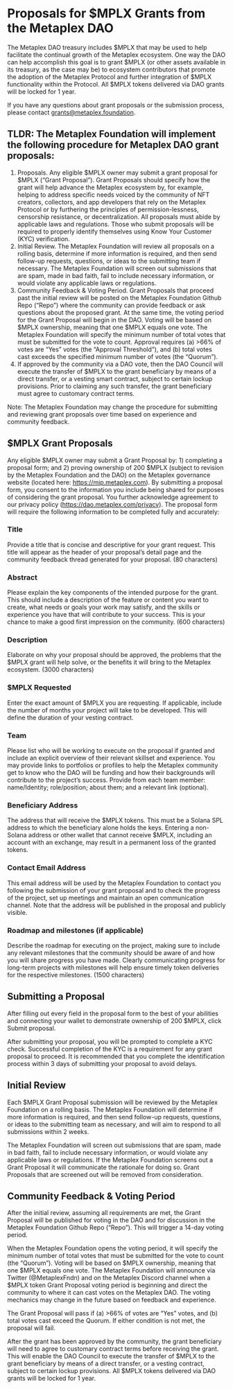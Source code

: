 # Proposals for $MPLX Grants from the Metaplex DAO

The Metaplex DAO treasury includes $MPLX that may be used to help facilitate the continual growth of the Metaplex ecosystem. One way the DAO can help accomplish this goal is to grant $MPLX (or other assets available in its treasury, as the case may be) to ecosystem contributors that promote the adoption of the Metaplex Protocol and further integration of $MPLX functionality within the Protocol. All $MPLX tokens delivered via DAO grants will be locked for 1 year.

If you have any questions about grant proposals or the submission process, please contact grants@metaplex.foundation.

## TLDR: The Metaplex Foundation will implement the following procedure for Metaplex DAO grant proposals:

1. Proposals. Any eligible $MPLX owner may submit a grant proposal for $MPLX (“Grant Proposal”). Grant Proposals should specify how the grant will help advance the Metaplex ecosystem by, for example, helping to address specific needs voiced by the community of NFT creators, collectors, and app developers that rely on the Metaplex Protocol or by furthering the principles of permission-lessness, censorship resistance, or decentralization. All proposals must abide by applicable laws and regulations. Those who submit proposals will be required to properly identify themselves using Know Your Customer (KYC) verification. 
2. Initial Review. The Metaplex Foundation will review all proposals on a rolling basis, determine if more information is required, and then send follow-up requests, questions, or ideas to the submitting team if necessary. The Metaplex Foundation will screen out submissions that are spam, made in bad faith, fail to include necessary information, or would violate any applicable laws or regulations.
3. Community Feedback & Voting Period. Grant Proposals that proceed past the initial review will be posted on the Metaplex Foundation Github Repo (“Repo”) where the community can provide feedback or ask questions about the proposed grant. At the same time, the voting period for the Grant Proposal will begin in the DAO. Voting will be based on $MPLX ownership, meaning that one $MPLX equals one vote. The Metaplex Foundation will specify the minimum number of total votes that must be submitted for the vote to count. Approval requires (a) >66% of votes are “Yes” votes (the “Approval Threshold”), and (b) total votes cast exceeds the specified minimum number of votes (the “Quorum”).
4. If approved by the community via a DAO vote, then the DAO Council will execute the transfer of $MPLX to the grant beneficiary by means of a direct transfer, or a vesting smart contract, subject to certain lockup provisions. Prior to claiming any such transfer, the grant beneficiary must agree to customary contract terms. 

Note: The Metaplex Foundation may change the procedure for submitting and reviewing grant proposals over time based on experience and community feedback. 

## $MPLX Grant Proposals

Any eligible $MPLX owner may submit a Grant Proposal by: 1) completing a proposal form; and 2) proving ownership of 200 $MPLX (subject to revision by the Metaplex Foundation and the DAO) on the Metaplex governance website (located here: https://mip.metaplex.com). By submitting a proposal form, you consent to the information you include being shared for purposes of considering the grant proposal. You further acknowledge agreement to our privacy policy (https://dao.metaplex.com/privacy). 
The proposal form will require the following information to be completed fully and accurately:

### Title

Provide a title that is concise and descriptive for your grant request. This title will appear as the header of your proposal’s detail page and the community feedback thread generated for your proposal. (80 characters)

### Abstract

Please explain the key components of the intended purpose for the grant. This should include a description of the feature or content you want to create, what needs or goals your work may satisfy, and the skills or experience you have that will contribute to your success. This is your chance to make a good first impression on the community. (600 characters)

### Description

Elaborate on why your proposal should be approved, the problems that the $MPLX grant will help solve, or the benefits it will bring to the Metaplex ecosystem. (3000 characters)

### $MPLX Requested

Enter the exact amount of $MPLX you are requesting. If applicable, include the number of months your project will take to be developed. This will define the duration of your vesting contract.

### Team

Please list who will be working to execute on the proposal if granted and include an explicit overview of their relevant skillset and experience. You may provide links to portfolios or profiles to help the Metaplex community get to know who the DAO will be funding and how their backgrounds will contribute to the project’s success. Provide from each team member: name/Identity; role/position; about them; and a relevant link (optional). 

### Beneficiary Address

The address that will receive the $MPLX tokens. This must be a Solana SPL address to which the beneficiary alone holds the keys. Entering a non-Solana address or other wallet that cannot receive $MPLX, including an account with an exchange, may result in a permanent loss of the granted tokens.

### Contact Email Address

This email address will be used by the Metaplex Foundation to contact you following the submission of your grant proposal and to check the progress of the project, set up meetings and maintain an open communication channel. Note that the address will be published in the proposal and publicly visible. 

### Roadmap and milestones (if applicable)

Describe the roadmap for executing on the project, making sure to include any relevant milestones that the community should be aware of and how you will share progress you have made. Clearly communicating progress for long-term projects with milestones will help ensure timely  token deliveries for the respective milestones. (1500 characters)

## Submitting a Proposal 

After filling out every field in the proposal form to the best of your abilities and connecting your wallet to demonstrate ownership of 200 $MPLX, click Submit proposal. 

After submitting your proposal, you will be prompted to complete a KYC check. Successful completion of the KYC is a requirement for any grant proposal to proceed. It is recommended that you complete the identification process within 3 days of submitting your proposal to avoid delays. 

## Initial Review 

Each $MPLX Grant Proposal submission will be reviewed by the Metaplex Foundation on a rolling basis. The Metaplex Foundation will determine if more information is required, and then send follow-up requests, questions, or ideas to the submitting team as necessary, and will aim to respond to all submissions within 2 weeks. 

The Metaplex Foundation will screen out submissions that are spam, made in bad faith, fail to include necessary information, or would violate any applicable laws or regulations. If the Metaplex Foundation screens out a Grant Proposal it will communicate the rationale for doing so. Grant Proposals that are screened out will be removed from consideration. 

## Community Feedback & Voting Period

After the initial review, assuming all requirements are met, the Grant Proposal will be published for voting in the DAO and for discussion in the Metaplex Foundation Github Repo (“Repo”). This will trigger a 14-day voting period. 

When the Metaplex Foundation opens the voting period, it will specify the minimum number of total votes that must be submitted for the vote to count (the “Quorum”). Voting will be based on $MPLX ownership, meaning that one $MPLX equals one vote. The Metaplex Foundation will announce via Twitter (@MetaplexFndn) and on the Metaplex Discord channel when a $MPLX token Grant Proposal voting period is beginning and direct the community to where it can cast votes on the Metaplex DAO. The voting mechanics may change in the future based on feedback and experience.

The Grant Proposal will pass if (a) >66% of votes are “Yes” votes, and (b) total votes cast exceed the Quorum. If either condition is not met, the proposal will fail. 

After the grant has been approved by the community, the grant beneficiary will need to agree to customary contract terms before receiving the grant. This will enable the DAO Council to execute the transfer of $MPLX to the grant beneficiary by means of a direct transfer, or a vesting contract, subject to certain lockup provisions. All $MPLX tokens delivered via DAO grants will be locked for 1 year. 




